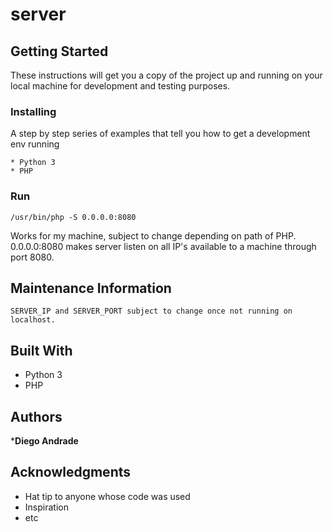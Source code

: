 # server


## Getting Started

These instructions will get you a copy of the project up and running on your local machine for development and testing purposes.




### Installing

A step by step series of examples that tell you how to get a development env running


```
* Python 3
* PHP
```


### Run
```
/usr/bin/php -S 0.0.0.0:8080
```
Works for my machine, subject to change depending on path of PHP.
0.0.0.0:8080 makes server listen on all IP's available to a machine through port 8080. 


## Maintenance Information
```
SERVER_IP and SERVER_PORT subject to change once not running on localhost.
```

## Built With

* Python 3
* PHP

## Authors

***Diego Andrade** 


## Acknowledgments

* Hat tip to anyone whose code was used
* Inspiration
* etc
